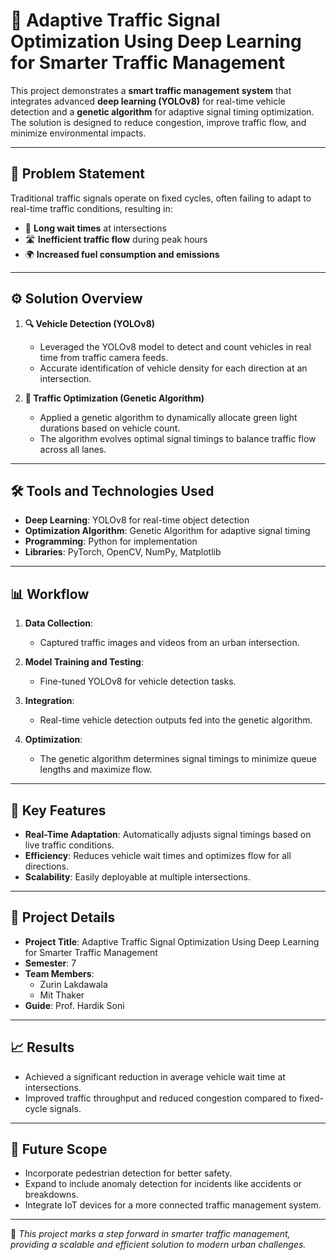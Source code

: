 # 🚦 Adaptive Traffic Signal Optimization Using Deep Learning for Smarter Traffic Management  

This project demonstrates a **smart traffic management system** that integrates advanced **deep learning (YOLOv8)** for real-time vehicle detection and a **genetic algorithm** for adaptive signal timing optimization. The solution is designed to reduce congestion, improve traffic flow, and minimize environmental impacts.  

---

## **📌 Problem Statement**  
Traditional traffic signals operate on fixed cycles, often failing to adapt to real-time traffic conditions, resulting in:  
- 🚗 **Long wait times** at intersections  
- 🛣️ **Inefficient traffic flow** during peak hours  
- 🌍 **Increased fuel consumption and emissions**  

---

## **⚙️ Solution Overview**  
1. **🔍 Vehicle Detection (YOLOv8)**  
   - Leveraged the YOLOv8 model to detect and count vehicles in real time from traffic camera feeds.  
   - Accurate identification of vehicle density for each direction at an intersection.  

2. **🧬 Traffic Optimization (Genetic Algorithm)**  
   - Applied a genetic algorithm to dynamically allocate green light durations based on vehicle count.  
   - The algorithm evolves optimal signal timings to balance traffic flow across all lanes.  

---

## **🛠️ Tools and Technologies Used**  
- **Deep Learning**: YOLOv8 for real-time object detection  
- **Optimization Algorithm**: Genetic Algorithm for adaptive signal timing  
- **Programming**: Python for implementation  
- **Libraries**: PyTorch, OpenCV, NumPy, Matplotlib  

---

## **📊 Workflow**  
1. **Data Collection**:  
   - Captured traffic images and videos from an urban intersection.  

2. **Model Training and Testing**:  
   - Fine-tuned YOLOv8 for vehicle detection tasks.  

3. **Integration**:  
   - Real-time vehicle detection outputs fed into the genetic algorithm.  

4. **Optimization**:  
   - The genetic algorithm determines signal timings to minimize queue lengths and maximize flow.  

---

## **🔑 Key Features**  
- **Real-Time Adaptation**: Automatically adjusts signal timings based on live traffic conditions.  
- **Efficiency**: Reduces vehicle wait times and optimizes flow for all directions.  
- **Scalability**: Easily deployable at multiple intersections.  

---

## **🌟 Project Details**  
- **Project Title**: Adaptive Traffic Signal Optimization Using Deep Learning for Smarter Traffic Management  
- **Semester**: 7  
- **Team Members**:  
  - Zurin Lakdawala  
  - Mit Thaker  
- **Guide**: Prof. Hardik Soni  

---

## **📈 Results**  
- Achieved a significant reduction in average vehicle wait time at intersections.  
- Improved traffic throughput and reduced congestion compared to fixed-cycle signals.  

---

## **🚀 Future Scope**  
- Incorporate pedestrian detection for better safety.  
- Expand to include anomaly detection for incidents like accidents or breakdowns.  
- Integrate IoT devices for a more connected traffic management system.  



---  
🎯 *This project marks a step forward in smarter traffic management, providing a scalable and efficient solution to modern urban challenges.*  
